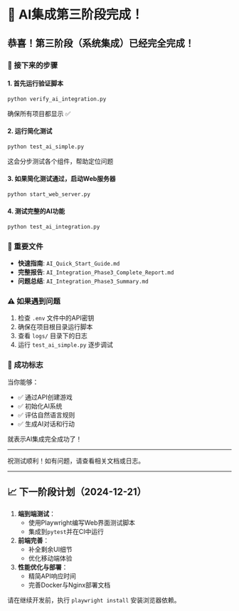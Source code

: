 # 🎉 AI集成第三阶段完成！

## 恭喜！第三阶段（系统集成）已经完全完成！


### 🚀 接下来的步骤

#### 1. 首先运行验证脚本
```bash
python verify_ai_integration.py
```
确保所有项目都显示 ✅

#### 2. 运行简化测试
```bash
python test_ai_simple.py
```
这会分步测试各个组件，帮助定位问题

#### 3. 如果简化测试通过，启动Web服务器
```bash
python start_web_server.py
```

#### 4. 测试完整的AI功能
```bash
python test_ai_integration.py
```

### 📝 重要文件

- **快速指南**: `AI_Quick_Start_Guide.md`
- **完整报告**: `AI_Integration_Phase3_Complete_Report.md`
- **问题总结**: `AI_Integration_Phase3_Summary.md`

### ⚠️ 如果遇到问题

1. 检查 `.env` 文件中的API密钥
2. 确保在项目根目录运行脚本
3. 查看 `logs/` 目录下的日志
4. 运行 `test_ai_simple.py` 逐步调试

### 🎯 成功标志

当你能够：
- ✅ 通过API创建游戏
- ✅ 初始化AI系统
- ✅ 评估自然语言规则
- ✅ 生成AI对话和行动

就表示AI集成完全成功了！

---

祝测试顺利！如有问题，请查看相关文档或日志。

---

## 📈 下一阶段计划（2024-12-21）

1. **端到端测试**：
   - 使用Playwright编写Web界面测试脚本
   - 集成到`pytest`并在CI中运行
2. **前端完善**：
   - 补全剩余UI细节
   - 优化移动端体验
3. **性能优化与部署**：
   - 精简API响应时间
   - 完善Docker与Nginx部署文档

请在继续开发前，执行 `playwright install` 安装浏览器依赖。
